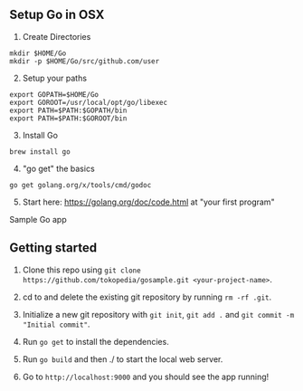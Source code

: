 ## Setup Go in OSX
1. Create Directories
```
mkdir $HOME/Go
mkdir -p $HOME/Go/src/github.com/user
```
2. Setup your paths
```
export GOPATH=$HOME/Go
export GOROOT=/usr/local/opt/go/libexec
export PATH=$PATH:$GOPATH/bin
export PATH=$PATH:$GOROOT/bin
```
3. Install Go
```
brew install go
```
4. "go get" the basics
```
go get golang.org/x/tools/cmd/godoc
```
5. Start here: https://golang.org/doc/code.html at "your first program"

Sample Go app 

## Getting started

1. Clone this repo using `git clone https://github.com/tokopedia/gosample.git <your-project-name>`.

2. cd to <your-project-name> and delete the existing git repository by running `rm -rf .git`.

3. Initialize a new git repository with `git init`, `git add .` and `git commit -m "Initial commit"`.

4. Run `go get` to install the dependencies.

5. Run `go build` and then ./<your-project-name> to start the local web server.

6. Go to `http://localhost:9000` and you should see the app running!
